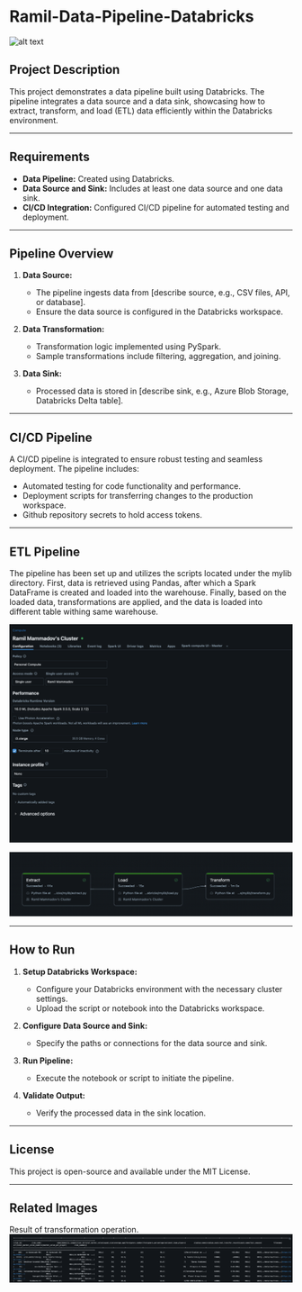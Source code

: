
# Ramil-Data-Pipeline-Databricks
![alt text](https://as2.ftcdn.net/jpg/05/48/54/55/1000_F_548545561_b8Wsp8NkKKWN2Cu3ZEFxWgs7nDr5AWgC.jpg)

## Project Description

This project demonstrates a data pipeline built using Databricks. The pipeline integrates a data source and a data sink, showcasing how to extract, transform, and load (ETL) data efficiently within the Databricks environment.

---

## Requirements

- **Data Pipeline:** Created using Databricks.
- **Data Source and Sink:** Includes at least one data source and one data sink.
- **CI/CD Integration:** Configured CI/CD pipeline for automated testing and deployment.

---

## Pipeline Overview

1. **Data Source:** 
   - The pipeline ingests data from [describe source, e.g., CSV files, API, or database].
   - Ensure the data source is configured in the Databricks workspace.

2. **Data Transformation:** 
   - Transformation logic implemented using PySpark.
   - Sample transformations include filtering, aggregation, and joining.

3. **Data Sink:** 
   - Processed data is stored in [describe sink, e.g., Azure Blob Storage, Databricks Delta table].

---

## CI/CD Pipeline

A CI/CD pipeline is integrated to ensure robust testing and seamless deployment. The pipeline includes:
- Automated testing for code functionality and performance.
- Deployment scripts for transferring changes to the production workspace.
- Github repository secrets to hold access tokens.

---

## ETL Pipeline

The pipeline has been set up and utilizes the scripts located under the mylib directory. First, data is retrieved using Pandas, after which a Spark DataFrame is created and loaded into the warehouse. Finally, based on the loaded data, transformations are applied, and the data is loaded into different table withing same warehouse.

![alt text](https://github.com/nogibjj/Ramil-Data-Pipeline-Databricks/blob/d5c00527eca3c7b46f66f5d256383e488aae2fd4/data/Cluster_Configuration.png)

![alt text](https://github.com/nogibjj/Ramil-Data-Pipeline-Databricks/blob/d5c00527eca3c7b46f66f5d256383e488aae2fd4/data/Pipeline_Result.png)

---

## How to Run

1. **Setup Databricks Workspace:**
   - Configure your Databricks environment with the necessary cluster settings.
   - Upload the script or notebook into the Databricks workspace.

2. **Configure Data Source and Sink:**
   - Specify the paths or connections for the data source and sink.

3. **Run Pipeline:**
   - Execute the notebook or script to initiate the pipeline.

4. **Validate Output:**
   - Verify the processed data in the sink location.

---

## License

This project is open-source and available under the MIT License.

---

## Related Images

Result of transformation operation.
![alt text](https://github.com/nogibjj/Ramil-Data-Pipeline-Databricks/blob/d5c00527eca3c7b46f66f5d256383e488aae2fd4/data/Transformed_Query_Result.png)
